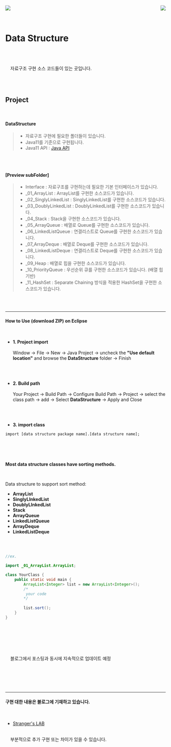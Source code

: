 <br/>

<img src= "https://img.shields.io/badge/Java-v11.0.5-blue&?logo=Java&color=blue"/> <a href="https://hits.seeyoufarm.com"><img src="https://hits.seeyoufarm.com/api/count/incr/badge.svg?url=https%3A%2F%2Fgithub.com%2Fkdgyun%2FData_Structure&count_bg=%233DC8C1&title_bg=%23285C8C&icon=&icon_color=%23E7E7E7&title=Visits&edge_flat=false" align="right"></a>


<br/>

# Data Structure

<br/><br/> 

&nbsp;&nbsp;&nbsp; 자료구조 구현 소스 코드들이 있는 곳입니다.  

<br/><br/>  


Project
-----------
<br/>

#### DataStructure  




> - 자료구조 구현에 필요한 폴더들이 있습니다.
> - Java11를 기준으로 구현됩니다.
> - Java11 API : [Java API](https://docs.oracle.com/en/java/javase/11/docs/api/index.html)

</br></br>
#### [Preview subFolder]
> - Interface       : 자료구조를 구현하는데 필요한 기본 인터페이스가 있습니다.
> - \_01\_ArrayList : ArrayList를 구현한 소스코드가 있습니다.
> - \_02\_SinglyLinkedList : SinglyLinkedList를 구현한 소스코드가 있습니다.
> - \_03\_DoublyLinkedList : DoublyLinkedList를 구현한 소스코드가 있습니다.
> - \_04\_Stack : Stack을 구현한 소스코드가 있습니다.
> - \_05\_ArrayQueue : 배열로 Queue를 구현한 소스코드가 있습니다.
> - \_06\_LinkedListQueue : 연결리스트로 Queue를 구현한 소스코드가 있습니다.
> - \_07\_ArrayDeque : 배열로 Deque를 구현한 소스코드가 있습니다.
> - \_08\_LinkedListDeque : 연결리스트로 Deque를 구현한 소스코드가 있습니다.
> - \_09\_Heap : 배열로 힙을 구현한 소스코드가 있습니다.
> - \_10\_PriorityQueue : 우선순위 큐를 구현한 소스코드가 있습니다. (배열 힙 기반)
> - \_11\_HashSet : Separate Chaining 방식을 적용한 HashSet을 구현한 소스코드가 있습니다.


<br/><br/>

-----------------


#### How to Use (download ZIP) on Eclipse
<br/>

- **1. Project import** <br /> <br /> Window -> File -> New -> Java Project -> uncheck the **"Use default location"** and browse the **DataStructure** folder
-> Finish

<br /><br />

- **2. Build path** <br /> <br /> Your Project -> Build Path -> Configure Build Path -> Project -> select the class path -> add -> Select **DataStructure** -> Apply and Close

<br /><br />

- **3. import class**

```
import [data structure package name].[data structure name];
```

</br></br></br>

**Most data structure classes have sorting methods.**

</br>

Data structure to support sort method:
- **ArrayList**
- **SinglyLInkedList**
- **DoublyLInkedList**
- **Stack**
- **ArrayQueue**
- **LinkedListQueue**
- **ArrayDeque**
- **LinkedListDeque**

</br></br>

```java
//ex.

import _01_ArrayList.ArrayList;

class YourClass {
	public static void main {
		ArrayList<Integer> list = new ArrayList<Integer>();
		/*
		 your code
		*/
		
		list.sort();
	}
}
```



<br/><br/>

 
<br/><br/>

&nbsp;&nbsp;&nbsp; 블로그에서 포스팅과 동시에 지속적으로 업데이트 예정

<br/><br/>
<br/><br/>

-----------------

#### 구현 대한 내용은 블로그에 기재하고 있습니다.  
<br/>

- [Stranger's LAB](https://st-lab.tistory.com/category/자료구조/Java)
<br/>
&nbsp;&nbsp;&nbsp; 부분적으로 추가 구현 또는 차이가 있을 수 있습니다.

<br/><br/>


